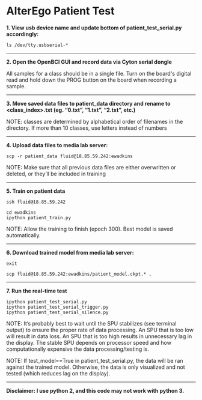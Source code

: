 # AlterEgo Patient Test

**1. View usb device name and update bottom of patient_test_serial.py accordingly:**
```
ls /dev/tty.usbserial-*
```
---

**2. Open the OpenBCI GUI and record data via Cyton serial dongle**

All samples for a class should be in a single file. Turn on the board's digital read and hold down the PROG button on the board when recording a sample.

---

**3. Move saved data files to patient_data directory and rename to <class_index>.txt (eg. “0.txt”, “1.txt”, “2.txt”, etc.)**

NOTE: classes are determined by alphabetical order of filenames in the directory. If more than 10 classes, use letters instead of numbers

---

**4. Upload data files to media lab server:**
```
scp -r patient_data fluid@18.85.59.242:ewadkins
```
NOTE: Make sure that all previous data files are either overwritten or deleted, or they’ll be included in training

---

**5. Train on patient data**
```
ssh fluid@18.85.59.242

cd ewadkins
ipython patient_train.py
```
NOTE: Allow the training to finish (epoch 300). Best model is saved automatically.

---

**6. Download trained model from media lab server:**
```
exit

scp fluid@18.85.59.242:ewadkins/patient_model.ckpt.* .
```
---

**7. Run the real-time test**
```
ipython patient_test_serial.py
ipython patient_test_serial_trigger.py
ipython patient_test_serial_silence.py
```
NOTE: It’s probably best to wait until the SPU stabilizes (see terminal output) to ensure the proper rate of data processing. An SPU that is too low will result in data loss. An SPU that is too high results in unnecessary lag in the display. The stable SPU depends on processor speed and how computationally expensive the data processing/testing is.

NOTE: If test_model==True in patient_test_serial.py, the data will be ran against the trained model. Otherwise, the data is only visualized and not tested (which reduces lag on the display).

---

**Disclaimer: I use python 2, and this code may not work with python 3.**
